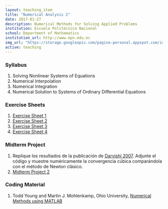 ```yaml
---
layout: teaching_item
title: "Numerical Analysis 2"
date: 2017-01-27
description: Numerical Methods for Solving Applied Problems
institution: Escuela Politécnica Nacional
school: Department of Mathematics
institution_url: http://www.epn.edu.ec
img_url: "https://storage.googleapis.com/pagina-personal.appspot.com/img_teaching/an2.png"
active: teaching
---
```


### Syllabus
1. Solving Nonlinear Systems of Equations
2. Numerical Interpolation
3. Numerical Integration
4. Numerical Solution to Systems of Ordinary Differential Equations

### Exercise Sheets
1. [Exercise Sheet 1](https://epnecuador-my.sharepoint.com/:b:/g/personal/david_villacis01_epn_edu_ec/EQL1kvoAvAVCrpU01v_x3ZwBzoA5VwAeVpBfnnzEWIVq_Q?e=HOssvE) 
2. [Exercise Sheet 2](https://epnecuador-my.sharepoint.com/:b:/g/personal/david_villacis01_epn_edu_ec/EXn19kpTsRFJs-4Hl-HdhgQBGhKv0i76gpDCRlHJtjaf2g?e=prwc3P)
3. [Exercise Sheet 3](https://epnecuador-my.sharepoint.com/:b:/g/personal/david_villacis01_epn_edu_ec/EQRR24jMpspEm-Al7E1LLrMB08y6GbfDwa9HiaBXGVmU_g?e=OIIZ2D)
4. [Exercise Sheet 4](https://epnecuador-my.sharepoint.com/:b:/g/personal/david_villacis01_epn_edu_ec/EZA8SjlOP_lAjA4rmf3FBAMBQ55TkBRKwA4gBNLlFgc7Vg?e=gKgoqF)

### Midterm Project
1. Replique los resultados de la publicación de [Darvishi 2007](https://epnecuador-my.sharepoint.com/:b:/g/personal/david_villacis01_epn_edu_ec/EUiuihx4h_RFrtsyqKXuyq8BmGPHU1Ra_ziQkfxdOYBBIA?e=zYwyDE). Adjunte el código y muestre numéricamente la convergencia cúbica comparándola con el método de Newton clásico.
2. [Midterm Project 2](https://epnecuador-my.sharepoint.com/:b:/g/personal/david_villacis01_epn_edu_ec/EVWpWd5UIFVPofWZeWtnZDYBuBfoX4UilQPPHn2j_TkPQw?e=UeI8e5)


### Coding Material
1. Todd Young and Martin J. Mohlenkamp, Ohio University, [Numerical Methods using MATLAB](http://www.math.ohiou.edu/courses/math3600/book.pdf)
